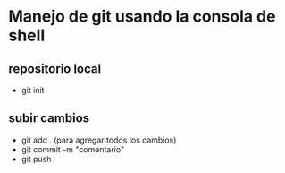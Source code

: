
# Manejo de git usando la consola de shell

## repositorio local
- git init

## subir cambios
- git add . (para agregar todos los cambios)
- git commit -m "comentario"
- git push <remote name> <branch>
